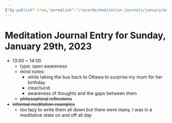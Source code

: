 ```yaml
---
{"dg-publish":true,"permalink":"/records/meditation-journals/january/meditation-journal-for-2023-01-21/","tags":["type/meditation-journal-entry info/phil-384/meditation-journal-entry"]}
---
```



# Meditation Journal Entry for Sunday, January 29th, 2023

- 13:00 ~ 14:00
	- type: open awareness
	- mind notes:
		- while taking the bus back to Ottawa to surprise my mum for her birthday
		- clear/lucid
		- awareness of thoughts and the gaps between them
	- ~~philosophical reflections~~
- ~~informal meditation examples~~
	- too lazy to write them all down but there were many, I was in a meditative state on and off all day